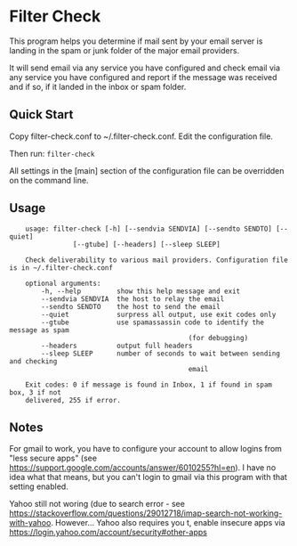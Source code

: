 # Filter Check

This program helps you determine if mail sent by your email server is landing in the spam or junk folder of the major email providers.

It will send email via any service you have configured and check email via any service you have configured and report if the message was received and if so, if it landed in the inbox or spam folder.

## Quick Start

Copy filter-check.conf to ~/.filter-check.conf. Edit the configuration file.

Then run: `filter-check`

All settings in the [main] section of the configuration file can be overridden on the command line.

## Usage

		usage: filter-check [-h] [--sendvia SENDVIA] [--sendto SENDTO] [--quiet]
                    [--gtube] [--headers] [--sleep SLEEP]

		Check deliverability to various mail providers. Configuration file is in ~/.filter-check.conf

		optional arguments:
			-h, --help         show this help message and exit
			--sendvia SENDVIA  the host to relay the email
			--sendto SENDTO    the host to send the email
			--quiet            surpress all output, use exit codes only
			--gtube            use spamassassin code to identify the message as spam
												 (for debugging)
			--headers          output full headers
			--sleep SLEEP      number of seconds to wait between sending and checking
												 email

		Exit codes: 0 if message is found in Inbox, 1 if found in spam box, 3 if not
		delivered, 255 if error.
 
## Notes

For gmail to work, you have to configure your account to allow logins from "less secure apps" (see https://support.google.com/accounts/answer/6010255?hl=en). I have no idea what that means, but you can't login to gmail via this program with that setting enabled.

Yahoo still not woring (due to search error - see https://stackoverflow.com/questions/29012718/imap-search-not-working-with-yahoo. However... Yahoo also requires you t, enable insecure apps via  https://login.yahoo.com/account/security#other-apps
